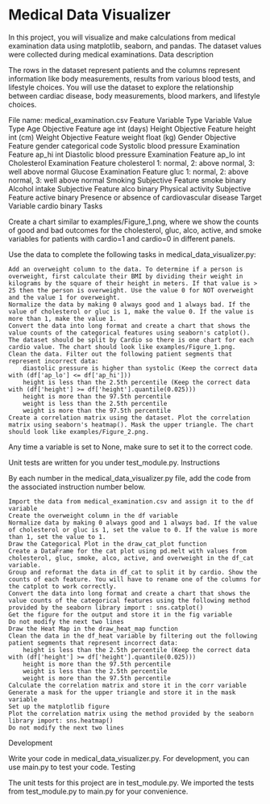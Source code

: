 # Medical Data Visualizer

In this project, you will visualize and make calculations from medical examination data using matplotlib, seaborn, and pandas. The dataset values were collected during medical examinations.
Data description

The rows in the dataset represent patients and the columns represent information like body measurements, results from various blood tests, and lifestyle choices. You will use the dataset to explore the relationship between cardiac disease, body measurements, blood markers, and lifestyle choices.

File name: medical_examination.csv
Feature 	Variable Type 	Variable 	Value Type
Age 	Objective Feature 	age 	int (days)
Height 	Objective Feature 	height 	int (cm)
Weight 	Objective Feature 	weight 	float (kg)
Gender 	Objective Feature 	gender 	categorical code
Systolic blood pressure 	Examination Feature 	ap_hi 	int
Diastolic blood pressure 	Examination Feature 	ap_lo 	int
Cholesterol 	Examination Feature 	cholesterol 	1: normal, 2: above normal, 3: well above normal
Glucose 	Examination Feature 	gluc 	1: normal, 2: above normal, 3: well above normal
Smoking 	Subjective Feature 	smoke 	binary
Alcohol intake 	Subjective Feature 	alco 	binary
Physical activity 	Subjective Feature 	active 	binary
Presence or absence of cardiovascular disease 	Target Variable 	cardio 	binary
Tasks

Create a chart similar to examples/Figure_1.png, where we show the counts of good and bad outcomes for the cholesterol, gluc, alco, active, and smoke variables for patients with cardio=1 and cardio=0 in different panels.

Use the data to complete the following tasks in medical_data_visualizer.py:

    Add an overweight column to the data. To determine if a person is overweight, first calculate their BMI by dividing their weight in kilograms by the square of their height in meters. If that value is > 25 then the person is overweight. Use the value 0 for NOT overweight and the value 1 for overweight.
    Normalize the data by making 0 always good and 1 always bad. If the value of cholesterol or gluc is 1, make the value 0. If the value is more than 1, make the value 1.
    Convert the data into long format and create a chart that shows the value counts of the categorical features using seaborn's catplot(). The dataset should be split by Cardio so there is one chart for each cardio value. The chart should look like examples/Figure_1.png.
    Clean the data. Filter out the following patient segments that represent incorrect data:
        diastolic pressure is higher than systolic (Keep the correct data with (df['ap_lo'] <= df['ap_hi']))
        height is less than the 2.5th percentile (Keep the correct data with (df['height'] >= df['height'].quantile(0.025)))
        height is more than the 97.5th percentile
        weight is less than the 2.5th percentile
        weight is more than the 97.5th percentile
    Create a correlation matrix using the dataset. Plot the correlation matrix using seaborn's heatmap(). Mask the upper triangle. The chart should look like examples/Figure_2.png.

Any time a variable is set to None, make sure to set it to the correct code.

Unit tests are written for you under test_module.py.
Instructions

By each number in the medical_data_visualizer.py file, add the code from the associated instruction number below.

    Import the data from medical_examination.csv and assign it to the df variable
    Create the overweight column in the df variable
    Normalize data by making 0 always good and 1 always bad. If the value of cholesterol or gluc is 1, set the value to 0. If the value is more than 1, set the value to 1.
    Draw the Categorical Plot in the draw_cat_plot function
    Create a DataFrame for the cat plot using pd.melt with values from cholesterol, gluc, smoke, alco, active, and overweight in the df_cat variable.
    Group and reformat the data in df_cat to split it by cardio. Show the counts of each feature. You will have to rename one of the columns for the catplot to work correctly.
    Convert the data into long format and create a chart that shows the value counts of the categorical features using the following method provided by the seaborn library import : sns.catplot()
    Get the figure for the output and store it in the fig variable
    Do not modify the next two lines
    Draw the Heat Map in the draw_heat_map function
    Clean the data in the df_heat variable by filtering out the following patient segments that represent incorrect data:
        height is less than the 2.5th percentile (Keep the correct data with (df['height'] >= df['height'].quantile(0.025)))
        height is more than the 97.5th percentile
        weight is less than the 2.5th percentile
        weight is more than the 97.5th percentile
    Calculate the correlation matrix and store it in the corr variable
    Generate a mask for the upper triangle and store it in the mask variable
    Set up the matplotlib figure
    Plot the correlation matrix using the method provided by the seaborn library import: sns.heatmap()
    Do not modify the next two lines

Development

Write your code in medical_data_visualizer.py. For development, you can use main.py to test your code.
Testing

The unit tests for this project are in test_module.py. We imported the tests from test_module.py to main.py for your convenience.